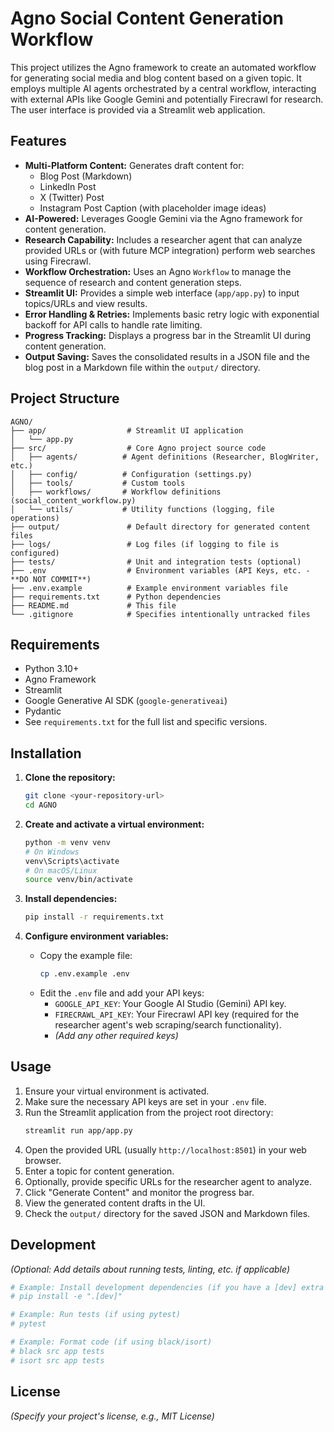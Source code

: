 # Agno Social Content Generation Workflow

This project utilizes the Agno framework to create an automated workflow for generating social media and blog content based on a given topic. It employs multiple AI agents orchestrated by a central workflow, interacting with external APIs like Google Gemini and potentially Firecrawl for research. The user interface is provided via a Streamlit web application.

## Features

-   **Multi-Platform Content:** Generates draft content for:
    -   Blog Post (Markdown)
    -   LinkedIn Post
    -   X (Twitter) Post
    -   Instagram Post Caption (with placeholder image ideas)
-   **AI-Powered:** Leverages Google Gemini via the Agno framework for content generation.
-   **Research Capability:** Includes a researcher agent that can analyze provided URLs or (with future MCP integration) perform web searches using Firecrawl.
-   **Workflow Orchestration:** Uses an Agno `Workflow` to manage the sequence of research and content generation steps.
-   **Streamlit UI:** Provides a simple web interface (`app/app.py`) to input topics/URLs and view results.
-   **Error Handling & Retries:** Implements basic retry logic with exponential backoff for API calls to handle rate limiting.
-   **Progress Tracking:** Displays a progress bar in the Streamlit UI during content generation.
-   **Output Saving:** Saves the consolidated results in a JSON file and the blog post in a Markdown file within the `output/` directory.

## Project Structure

```
AGNO/
├── app/                  # Streamlit UI application
│   └── app.py
├── src/                  # Core Agno project source code
│   ├── agents/          # Agent definitions (Researcher, BlogWriter, etc.)
│   ├── config/          # Configuration (settings.py)
│   ├── tools/           # Custom tools 
│   ├── workflows/       # Workflow definitions (social_content_workflow.py)
│   └── utils/           # Utility functions (logging, file operations)
├── output/               # Default directory for generated content files
├── logs/                 # Log files (if logging to file is configured)
├── tests/                # Unit and integration tests (optional)
├── .env                  # Environment variables (API Keys, etc. - **DO NOT COMMIT**)
├── .env.example          # Example environment variables file
├── requirements.txt      # Python dependencies
├── README.md             # This file
└── .gitignore            # Specifies intentionally untracked files
```

## Requirements

-   Python 3.10+
-   Agno Framework
-   Streamlit
-   Google Generative AI SDK (`google-generativeai`)
-   Pydantic
-   See `requirements.txt` for the full list and specific versions.

## Installation

1.  **Clone the repository:**
    ```bash
    git clone <your-repository-url>
    cd AGNO
    ```

2.  **Create and activate a virtual environment:**
    ```bash
    python -m venv venv
    # On Windows
    venv\Scripts\activate
    # On macOS/Linux
    source venv/bin/activate
    ```

3.  **Install dependencies:**
    ```bash
    pip install -r requirements.txt
    ```

4.  **Configure environment variables:**
    -   Copy the example file:
        ```bash
        cp .env.example .env
        ```
    -   Edit the `.env` file and add your API keys:
        -   `GOOGLE_API_KEY`: Your Google AI Studio (Gemini) API key.
        -   `FIRECRAWL_API_KEY`: Your Firecrawl API key (required for the researcher agent's web scraping/search functionality).
        -   *(Add any other required keys)*

## Usage

1.  Ensure your virtual environment is activated.
2.  Make sure the necessary API keys are set in your `.env` file.
3.  Run the Streamlit application from the project root directory:
    ```bash
    streamlit run app/app.py
    ```
4.  Open the provided URL (usually `http://localhost:8501`) in your web browser.
5.  Enter a topic for content generation.
6.  Optionally, provide specific URLs for the researcher agent to analyze.
7.  Click "Generate Content" and monitor the progress bar.
8.  View the generated content drafts in the UI.
9.  Check the `output/` directory for the saved JSON and Markdown files.

## Development

*(Optional: Add details about running tests, linting, etc. if applicable)*

```bash
# Example: Install development dependencies (if you have a [dev] extra in setup.py or similar)
# pip install -e ".[dev]"

# Example: Run tests (if using pytest)
# pytest

# Example: Format code (if using black/isort)
# black src app tests
# isort src app tests
```

## License

*(Specify your project's license, e.g., MIT License)*


